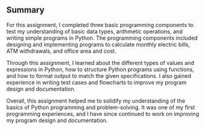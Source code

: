 
## Summary

For this assignment, I completed three basic programming components to test my understanding of basic data types, arithmetic operations, and writing simple programs in Python. The programming components included designing and implementing programs to calculate monthly electric bills, ATM withdrawals, and office area and cost.

Through this assignment, I learned about the different types of values and expressions in Python, how to structure Python programs using functions, and how to format output to match the given specifications. I also gained experience in writing test cases and flowcharts to improve my program design and documentation.

Overall, this assignment helped me to solidify my understanding of the basics of Python programming and problem-solving. It was one of my first programming experiences, and I have since continued to work on improving my program design and documentation.
